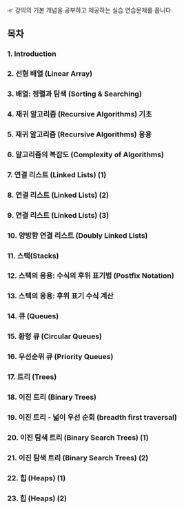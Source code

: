 ☞ 강의의 기본 개념을 공부하고 제공하는 실습 연습문제를 풉니다.




## 목차

### 1. Introduction
### 2. 선형 배열 (Linear Array)
### 3. 배열: 정렬과 탐색 (Sorting & Searching)
### 4. 재귀 알고리즘 (Recursive Algorithms) 기초
### 5. 재귀 알고리즘 (Recursive Algorithms) 응용
### 6. 알고리즘의 복잡도 (Complexity of Algorithms)
### 7. 연결 리스트 (Linked Lists) (1)
### 8. 연결 리스트 (Linked Lists) (2)
### 9. 연결 리스트 (Linked Lists) (3)
### 10. 양방향 연결 리스트 (Doubly Linked Lists)
### 11. 스택(Stacks)
### 12. 스택의 응용: 수식의 후위 표기법 (Postfix Notation)
### 13. 스택의 응용: 후위 표기 수식 계산
### 14. 큐 (Queues)
### 15. 환형 큐 (Circular Queues)
### 16. 우선순위 큐 (Priority Queues)
### 17. 트리 (Trees)
### 18. 이진 트리 (Binary Trees)
### 19. 이진 트리 - 넓이 우선 순회 (breadth first traversal)
### 20. 이진 탐색 트리 (Binary Search Trees) (1)
### 21. 이진 탐색 트리 (Binary Search Trees) (2)
### 22. 힙 (Heaps) (1)
### 23. 힙 (Heaps) (2)
